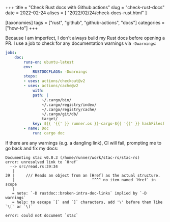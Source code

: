 +++
title = "Check Rust docs with Github actions"
slug = "check-rust-docs"
date = 2022-02-24
alises = [
    "2022/02/24/check-docs-rust.html"
]

[taxonomies]
tags = ["rust", "github", "github-actions", "docs"]
categories = ["how-to"]
+++

Because I am imperfect, I don't always build my Rust docs before opening a PR.
I use a job to check for any documentation warnings via `-Dwarnings`:

```yaml
jobs:
    doc:
        runs-on: ubuntu-latest
        env:
            RUSTDOCFLAGS: -Dwarnings
        steps:
        - uses: actions/checkout@v2
        - uses: actions/cache@v2
            with:
            path: |
                ~/.cargo/bin/
                ~/.cargo/registry/index/
                ~/.cargo/registry/cache/
                ~/.cargo/git/db/
                target/
            key: ${{ '{{' }} runner.os }}-cargo-${{ '{{' }} hashFiles('Cargo.toml') }}
        - name: Doc
            run: cargo doc
```

If there are any warnings (e.g. a dangling link), CI will fail, prompting me to go back and fix my docs:

```text
Documenting stac v0.0.3 (/home/runner/work/stac-rs/stac-rs)
error: unresolved link to `Href`
  --> src/read.rs:39:34
   |
39 |     /// Reads an object from an [Href] as the actual structure.
   |                                  ^^^^ no item named `Href` in scope
   |
   = note: `-D rustdoc::broken-intra-doc-links` implied by `-D warnings`
   = help: to escape `[` and `]` characters, add '\' before them like `\[` or `\]`

error: could not document `stac`
```
